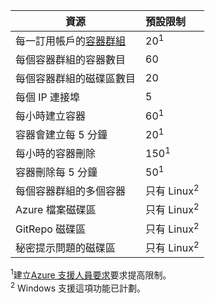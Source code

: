 | 資源 | 預設限制 |
| --- | :--- |
| 每一訂用帳戶的[容器群組](../articles/billing-buy-sign-up-azure-subscription.md) | 20<sup>1</sup> |
| 每個容器群組的容器數目 | 60 |
| 每個容器群組的磁碟區數目 | 20 |
| 每個 IP 連接埠 | 5 |
| 每小時建立容器 |60<sup>1</sup> |
| 容器會建立每 5 分鐘 | 20<sup>1</sup> |
| 每小時的容器刪除 | 150<sup>1</sup> |
| 容器刪除每 5 分鐘 | 50<sup>1</sup> |
| 每個容器群組的多個容器 | 只有 Linux<sup>2</sup> |
| Azure 檔案磁碟區 | 只有 Linux<sup>2</sup> |
| GitRepo 磁碟區 | 只有 Linux<sup>2</sup> |
| 秘密提示問題的磁碟區 | 只有 Linux<sup>2</sup> |

<sup>1</sup>建立[Azure 支援人員要求][ azure-support]要求提高限制。<br />
<sup>2</sup> Windows 支援這項功能已計劃。

<!-- LINKS - External -->
[azure-support]: https://ms.portal.azure.com/#blade/Microsoft_Azure_Support/HelpAndSupportBlade/newsupportrequest
